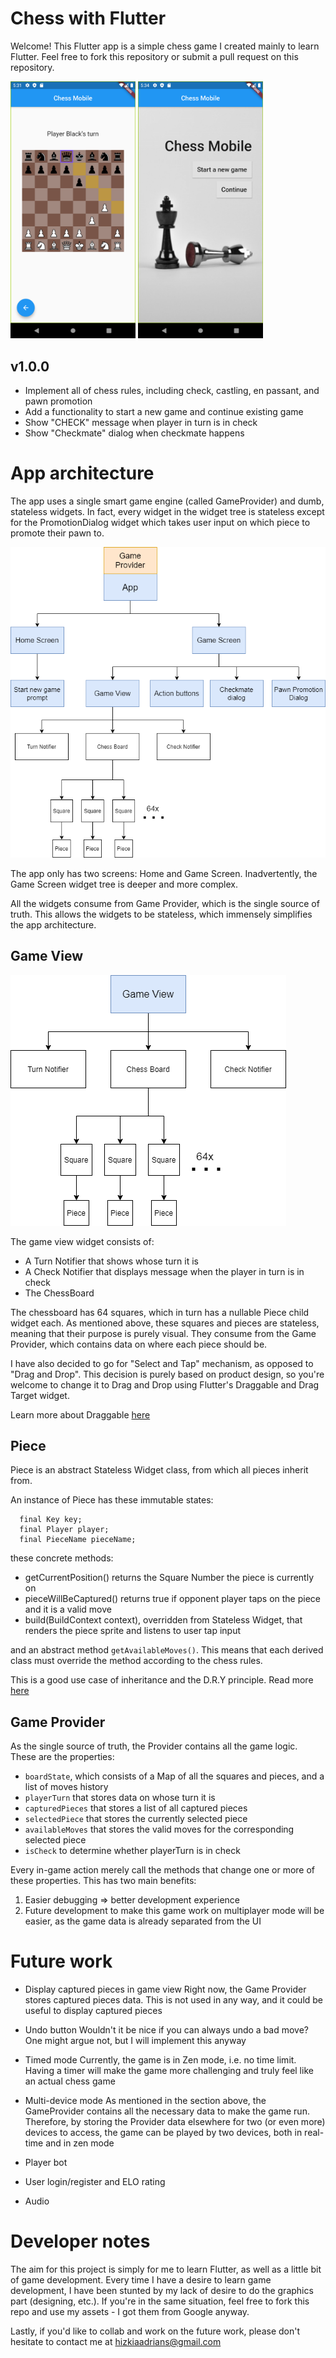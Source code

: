 # Chess with Flutter

Welcome! This Flutter app is a simple chess game I created mainly to learn Flutter. Feel free to fork this repository or submit a pull request on this repository.

<img src="./readme-assets/screenshot1.png" width="200" height="auto"> <img src="./readme-assets/screenshot2.png" width="200" height="auto">

## v1.0.0

- Implement all of chess rules, including check, castling, en passant, and pawn promotion
- Add a functionality to start a new game and continue existing game
- Show "CHECK" message when player in turn is in check
- Show "Checkmate" dialog when checkmate happens

# App architecture

The app uses a single smart game engine (called GameProvider) and dumb, stateless widgets. In fact, every widget in the widget tree is stateless except for the PromotionDialog widget which takes user input on which piece to promote their pawn to.

![App architecture](./readme-assets/app-architecture.png)

The app only has two screens: Home and Game Screen. Inadvertently, the Game Screen widget tree is deeper and more complex.

All the widgets consume from Game Provider, which is the single source of truth. This allows the widgets to be stateless, which immensely simplifies the app architecture.

## Game View

![Game View](./readme-assets/game-view.png)

The game view widget consists of:
* A Turn Notifier that shows whose turn it is
* A Check Notifier that displays message when the player in turn is in check
* The ChessBoard

The chessboard has 64 squares, which in turn has a nullable Piece child widget each. As mentioned above, these squares and pieces are stateless, meaning that their purpose is purely visual. They consume from the Game Provider, which contains data on where each piece should be.

I have also decided to go for "Select and Tap" mechanism, as opposed to "Drag and Drop". This decision is purely based on product design, so you're welcome to change it to Drag and Drop using Flutter's Draggable and Drag Target widget.

Learn more about Draggable [here](https://www.youtube.com/watch?v=QzA4c4QHZCY)

## Piece
Piece is an abstract Stateless Widget class, from which all pieces inherit from.

An instance of Piece has these immutable states:
```
  final Key key;
  final Player player;
  final PieceName pieceName;
```
these concrete methods:
- getCurrentPosition() returns the Square Number the piece is currently on
- pieceWillBeCaptured() returns true if opponent player taps on the piece and it is a valid move
- build(BuildContext context), overridden from Stateless Widget, that renders the piece sprite and listens to user tap input

and an abstract method `getAvailableMoves()`. This means that each derived class must override the method according to the chess rules.

This is a good use case of inheritance and the D.R.Y principle. Read more [here](https://en.wikipedia.org/wiki/Don%27t_repeat_yourself)

## Game Provider
As the single source of truth, the Provider contains all the game logic. These are the properties:
- `boardState`, which consists of a Map of all the squares and pieces, and a list of moves history
- `playerTurn` that stores data on whose turn it is
- `capturedPieces` that stores a list of all captured pieces
- `selectedPiece` that stores the currently selected piece
- `availableMoves` that stores the valid moves for the corresponding selected piece
- `isCheck` to determine whether playerTurn is in check

Every in-game action merely call the methods that change one or more of these properties. This has two main benefits:
1. Easier debugging => better development experience
2. Future development to make this game work on multiplayer mode will be easier, as the game data is already separated from the UI

# Future work
- Display captured pieces in game view
Right now, the Game Provider stores captured pieces data. This is not used in any way, and it could be useful to display captured pieces

- Undo button
Wouldn't it be nice if you can always undo a bad move? One might argue not, but I will implement this anyway

- Timed mode
Currently, the game is in Zen mode, i.e. no time limit. Having a timer will make the game more challenging and truly feel like an actual chess game

- Multi-device mode
As mentioned in the section above, the GameProvider contains all the necessary data to make the game run. Therefore, by storing the Provider data elsewhere for two (or even more) devices to access, the game can be played by two devices, both in real-time and in zen mode

- Player bot
- User login/register and ELO rating
- Audio

# Developer notes
The aim for this project is simply for me to learn Flutter, as well as a little bit of game development. Every time I have a desire to learn game development, I have been stunted by my lack of desire to do the graphics part (designing, etc.). If you're in the same situation, feel free to fork this repo and use my assets - I got them from Google anyway.

Lastly, if you'd like to collab and work on the future work, please don't hesitate to contact me at hizkiaadrians@gmail.com
